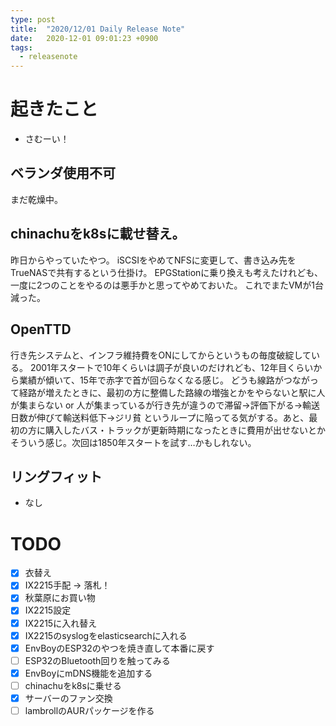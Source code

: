 ```yaml
---
type: post
title:  "2020/12/01 Daily Release Note"
date:   2020-12-01 09:01:23 +0900
tags:
  - releasenote
---
```

# 起きたこと

* さむーい！

## ベランダ使用不可

まだ乾燥中。

## chinachuをk8sに載せ替え。

昨日からやっていたやつ。 iSCSIをやめてNFSに変更して、書き込み先をTrueNASで共有するという仕掛け。
EPGStationに乗り換えも考えたけれども、一度に2つのことをやるのは悪手かと思ってやめておいた。
これでまたVMが1台減った。

## OpenTTD

行き先システムと、インフラ維持費をONにしてからというもの毎度破綻している。
2001年スタートで10年くらいは調子が良いのだけれども、12年目くらいから業績が傾いて、15年で赤字で首が回らなくなる感じ。
どうも線路がつながって経路が増えたときに、最初の方に整備した路線の増強とかをやらないと駅に人が集まらない or
人が集まっているが行き先が違うので滞留→評価下がる→輸送日数が伸びて輸送料低下→ジリ貧
というループに陥ってる気がする。あと、最初の方に購入したバス・トラックが更新時期になったときに費用が出せないとか
そういう感じ。次回は1850年スタートを試す…かもしれない。

## リングフィット

* なし

# TODO 

- [x] 衣替え
- [X] IX2215手配 -> 落札！
- [x] 秋葉原にお買い物
- [x] IX2215設定
- [x] IX2215に入れ替え
- [x] IX2215のsyslogをelasticsearchに入れる
- [x] EnvBoyのESP32のやつを焼き直して本番に戻す
- [ ] ESP32のBluetooth回りを触ってみる
- [x] EnvBoyにmDNS機能を追加する
- [ ] chinachuをk8sに乗せる
- [x] サーバーのファン交換
- [ ] lambrollのAURパッケージを作る